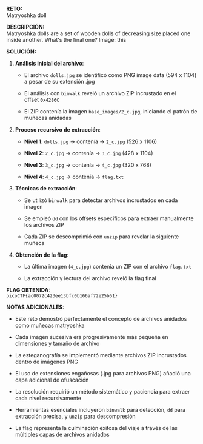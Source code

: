 **RETO:**  
Matryoshka doll

**DESCRIPCIÓN:**  
Matryoshka dolls are a set of wooden dolls of decreasing size placed one inside another. What's the final one? Image: this

**SOLUCIÓN:**

1. **Análisis inicial del archivo**:
    
    - El archivo `dolls.jpg` se identificó como PNG image data (594 x 1104) a pesar de su extensión .jpg
        
    - El análisis con `binwalk` reveló un archivo ZIP incrustado en el offset `0x4286C`
        
    - El ZIP contenía la imagen `base_images/2_c.jpg`, iniciando el patrón de muñecas anidadas
        
2. **Proceso recursivo de extracción**:
    
    - **Nivel 1**: `dolls.jpg` → contenía → `2_c.jpg` (526 x 1106)
        
    - **Nivel 2**: `2_c.jpg` → contenía → `3_c.jpg` (428 x 1104)
        
    - **Nivel 3**: `3_c.jpg` → contenía → `4_c.jpg` (320 x 768)
        
    - **Nivel 4**: `4_c.jpg` → contenía → `flag.txt`
        
3. **Técnicas de extracción**:
    
    - Se utilizó `binwalk` para detectar archivos incrustados en cada imagen
        
    - Se empleó `dd` con los offsets específicos para extraer manualmente los archivos ZIP
        
    - Cada ZIP se descomprimió con `unzip` para revelar la siguiente muñeca
        
4. **Obtención de la flag**:
    
    - La última imagen (`4_c.jpg`) contenía un ZIP con el archivo `flag.txt`
        
    - La extracción y lectura del archivo reveló la flag final
        

**FLAG OBTENIDA:**  
`picoCTF{ac0072c423ee13bfc0b166af72e25b61}`

**NOTAS ADICIONALES:**

- Este reto demostró perfectamente el concepto de archivos anidados como muñecas matryoshka
    
- Cada imagen sucesiva era progresivamente más pequeña en dimensiones y tamaño de archivo
    
- La esteganografía se implementó mediante archivos ZIP incrustados dentro de imágenes PNG
    
- El uso de extensiones engañosas (.jpg para archivos PNG) añadió una capa adicional de ofuscación
    
- La resolución requirió un método sistemático y paciencia para extraer cada nivel recursivamente
    
- Herramientas esenciales incluyeron `binwalk` para detección, `dd` para extracción precisa, y `unzip` para descompresión
    
- La flag representa la culminación exitosa del viaje a través de las múltiples capas de archivos anidados
